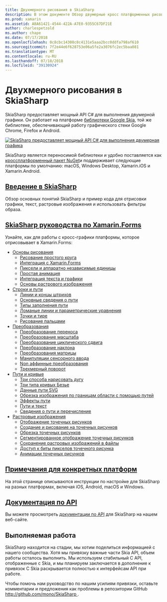 ```yaml
---
title: Двухмерного рисования в SkiaSharp
description: В этом документе Обзор двумерные кросс платформенных рисования в SkiaSharp. Ссылки на различные руководства, описывающие SkiaSharp и его различные интерфейсы API.
ms.prod: xamarin
ms.assetid: A8A61421-4544-422A-A7E0-9355C67DF21E
author: charlespetzold
ms.author: chape
ms.date: 07/17/2018
ms.openlocfilehash: 0c8cbc14308c8c4131e5aaa2bcc0ddfa798af610
ms.sourcegitcommit: 7f2e44e6f628753e06a5fe2a3076fc2ec5baa081
ms.translationtype: MT
ms.contentlocale: ru-RU
ms.lasthandoff: 07/18/2018
ms.locfileid: "39130924"
---
```

# <a name="2d-drawing-with-skiasharp"></a>Двухмерного рисования в SkiaSharp

SkiaSharp предоставляет мощный API C# для выполнения двумерной графики. Он работает на платформе [библиотеки Google Skia](http://skia.org), той же библиотеке, обеспечивающий работу графического стеки Google Chrome, Firefox и Android.

[![](images/ide-sml.png "SkiaSharp предоставляет мощный API C# для выполнения двумерная графика")](images/ide.png#lightbox)

SkiaSharp является переносимой библиотеки и удобно поставляется как [кроссплатформенный пакет NuGet](https://www.nuget.org/packages/SkiaSharp)и поддерживает следующие платформы по умолчанию: macOS, Windows Desktop, Xamarin.iOS и Xamarin.Android.

## <a name="introduction-to-skiasharpgraphics-gamesskiasharpintroductionmd"></a>[Введение в SkiaSharp](~/graphics-games/skiasharp/introduction.md)

Обзор основных понятий SkiaSharp и пример кода для отрисовки графики, текст, растровые изображения и использовать фильтры образа.

## <a name="skiasharp-tutorials-for-xamarinformsxamarin-formsuser-interfacegraphicsskiasharpindexmd"></a>[SkiaSharp руководства по Xamarin.Forms](~/xamarin-forms/user-interface/graphics/skiasharp/index.md)

Узнайте, как для работы с кросс-графики платформы, которое отрисовывает в Xamarin.Forms:

- [Основы рисования](~/xamarin-forms/user-interface/graphics/skiasharp/basics/index.md)
  * [Рисование простого круга](~/xamarin-forms/user-interface/graphics/skiasharp/basics/circle.md)
  * [Интеграция с Xamarin.Forms](~/xamarin-forms/user-interface/graphics/skiasharp/basics/integration.md)
  * [Пиксели и аппаратно независимые единицы](~/xamarin-forms/user-interface/graphics/skiasharp/basics/pixels.md)
  * [Простая анимация](~/xamarin-forms/user-interface/graphics/skiasharp/basics/animation.md)
  * [Интеграция текста и графики](~/xamarin-forms/user-interface/graphics/skiasharp/basics/text.md)
  * [Основы растрового изображения](~/xamarin-forms/user-interface/graphics/skiasharp/basics/bitmaps.md)
- [Строки и пути](~/xamarin-forms/user-interface/graphics/skiasharp/paths/index.md)
  * [Линии и концы штрихов](~/xamarin-forms/user-interface/graphics/skiasharp/paths/lines.md)
  * [Основные сведения о пути](~/xamarin-forms/user-interface/graphics/skiasharp/paths/paths.md)
  * [Типы заполнения пути](~/xamarin-forms/user-interface/graphics/skiasharp/paths/fill-types.md)
  * [Ломаные линии и параметрические уравнения](~/xamarin-forms/user-interface/graphics/skiasharp/paths/polylines.md)
  * [Точки и тире](~/xamarin-forms/user-interface/graphics/skiasharp/paths/dots.md)
  * [Рисование пальцами](~/xamarin-forms/user-interface/graphics/skiasharp/paths/finger-paint.md)
- [Преобразования](~/xamarin-forms/user-interface/graphics/skiasharp/transforms/index.md)
  * [Преобразование переноса](~/xamarin-forms/user-interface/graphics/skiasharp/transforms/translate.md)
  * [Преобразование масштаба](~/xamarin-forms/user-interface/graphics/skiasharp/transforms/scale.md)
  * [Преобразование циклического сдвига](~/xamarin-forms/user-interface/graphics/skiasharp/transforms/rotate.md)
  * [Преобразование наклона](~/xamarin-forms/user-interface/graphics/skiasharp/transforms/skew.md)
  * [Преобразования матрицы](~/xamarin-forms/user-interface/graphics/skiasharp/transforms/matrix.md)
  * [Манипуляции сенсорного ввода](~/xamarin-forms/user-interface/graphics/skiasharp/transforms/touch.md)
  * [Non аффинные преобразования](~/xamarin-forms/user-interface/graphics/skiasharp/transforms/non-affine.md)
  * [Трехмерный поворот](~/xamarin-forms/user-interface/graphics/skiasharp/transforms/3d-rotation.md)
- [Пути и кривые](~/xamarin-forms/user-interface/graphics/skiasharp/curves/index.md)
  * [Три способа нарисовать дугу](~/xamarin-forms/user-interface/graphics/skiasharp/curves/arcs.md)
  * [Три типа кривых Безье](~/xamarin-forms/user-interface/graphics/skiasharp/curves/beziers.md)
  * [Данные пути SVG](~/xamarin-forms/user-interface/graphics/skiasharp/curves/path-data.md)
  * [Обрезка изображения по границам области с помощью путей](~/xamarin-forms/user-interface/graphics/skiasharp/curves/clipping.md)
  * [Эффекты пути](~/xamarin-forms/user-interface/graphics/skiasharp/curves/effects.md)
  * [Пути и текст](~/xamarin-forms/user-interface/graphics/skiasharp/curves/text-paths.md)
  * [Сведения о пути и перечисление](~/xamarin-forms/user-interface/graphics/skiasharp/curves/information.md)
- [Растровые изображения](~/xamarin-forms/user-interface/graphics/skiasharp/bitmaps/index.md)
  * [Отображение точечных рисунков](~/xamarin-forms/user-interface/graphics/skiasharp/bitmaps/displaying.md)
  * [Создание и рисование на точечных рисунков](~/xamarin-forms/user-interface/graphics/skiasharp/bitmaps/drawing.md)
  * [Обрезка точечных рисунков](~/xamarin-forms/user-interface/graphics/skiasharp/bitmaps/cropping.md)
  * [Сегментированное отображение точечных рисунков](~/xamarin-forms/user-interface/graphics/skiasharp/bitmaps/segmented.md)
  * [Сохранение растровых изображений в файлы](~/xamarin-forms/user-interface/graphics/skiasharp/bitmaps/saving.md)
  * [Доступ к биты пикселов точечного рисунка](~/xamarin-forms/user-interface/graphics/skiasharp/bitmaps/pixel-bits.md)
  * [Анимации точечных рисунков](~/xamarin-forms/user-interface/graphics/skiasharp/bitmaps/animating.md)

## <a name="platform-specific-notesgraphics-gamesskiasharpplatformmd"></a>[Примечания для конкретных платформ](~/graphics-games/skiasharp/platform.md)

На этой странице описываются инструкции по настройке для SkiaSharp на разных платформах, включая iOS, Android, macOS и Windows.

## <a name="api-documentationhttpsdeveloperxamarincomapinamespaceskiasharp"></a>[Документация по API](https://developer.xamarin.com/api/namespace/SkiaSharp/)

Вы можете просмотреть [документации по API](https://developer.xamarin.com/api/namespace/SkiaSharp/) для SkiaSharp на нашем веб-сайте.

## <a name="work-in-progress"></a>Выполняемая работа

SkiaSharp находится на стадии, мы хотим поделиться информацией с нашего сообщества. Хотя мы привязку важные части Skia API, объем работы осталось выполнить. Мы используем стабильный C API, отображенные с Skia, и мы планируем заключается в дополнение к привязок C Skia раскрывается полностью к интерфейсам API при работе.

Чтобы помочь нам руководство по нашим усилиям привязки, оставьте комментарии и предложения как проблемы в репозитории GitHub [ http://github.com/mono/SkiaSharp ](http://github.com/mono/SkiaSharp).
